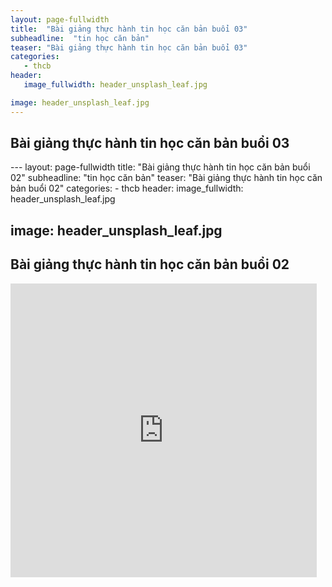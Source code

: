 ```yaml
---
layout: page-fullwidth
title:  "Bài giảng thực hành tin học căn bản buổi 03"
subheadline:  "tin học căn bản"
teaser: "Bài giảng thực hành tin học căn bản buổi 03"
categories: 
   - thcb
header:
   image_fullwidth: header_unsplash_leaf.jpg

image: header_unsplash_leaf.jpg
---
```


## Bài giảng thực hành tin học căn bản buổi 03

<div class="flex-video">
---
layout: page-fullwidth
title:  "Bài giảng thực hành tin học căn bản buổi 02"
subheadline:  "tin học căn bản"
teaser: "Bài giảng thực hành tin học căn bản buổi 02"
categories: 
   - thcb
header:
   image_fullwidth: header_unsplash_leaf.jpg

image: header_unsplash_leaf.jpg
---

## Bài giảng thực hành tin học căn bản buổi 02


<div class="flex-video">
<iframe src="http://www.slideshare.net/tiencao71/slideshelf" width="490px" height="470px" frameborder="0" marginwidth="0" frameborder="0" allowfullscreen></iframe>
</div>
